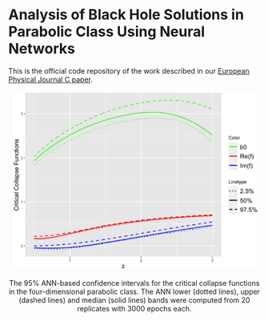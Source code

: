 # Analysis of Black Hole Solutions in Parabolic Class Using Neural Networks

This is the official code repository of the work described in our [European Physical Journal C paper](https://doi.org/10.1140/epjc/s10052-023-11781-8). 

<div align="center">
  <img src="results.png" alt="solutions in parabolic class" width="600"/>
  <p>The 95% ANN-based confidence intervals for the critical collapse functions in the four-dimensional parabolic class. The ANN lower (dotted lines), upper (dashed lines) and median (solid lines) bands were computed from 20 replicates with 3000 epochs each.</p>
</div>
